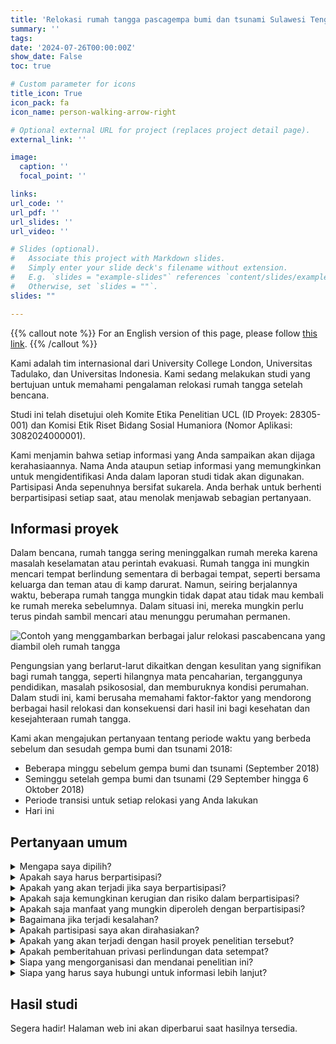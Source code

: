 ```yaml
---
title: 'Relokasi rumah tangga pascagempa bumi dan tsunami Sulawesi Tengah 2018'
summary: ''
tags:
date: '2024-07-26T00:00:00Z'
show_date: False
toc: true

# Custom parameter for icons
title_icon: True
icon_pack: fa
icon_name: person-walking-arrow-right

# Optional external URL for project (replaces project detail page).
external_link: ''

image:
  caption: ''
  focal_point: ''

links:
url_code: ''
url_pdf: ''
url_slides: ''
url_video: ''

# Slides (optional).
#   Associate this project with Markdown slides.
#   Simply enter your slide deck's filename without extension.
#   E.g. `slides = "example-slides"` references `content/slides/example-slides.md`.
#   Otherwise, set `slides = ""`.
slides: ""

---
```


{{% callout note %}}
For an English version of this page, please follow [this link](../central-sulawesi/).
{{% /callout %}}

Kami adalah tim internasional dari University College London, Universitas Tadulako, dan Universitas Indonesia. Kami sedang melakukan studi yang bertujuan untuk memahami pengalaman relokasi rumah tangga setelah bencana.

Studi ini telah disetujui oleh Komite Etika Penelitian UCL (ID Proyek: 28305-001) dan Komisi Etik Riset Bidang Sosial Humaniora (Nomor Aplikasi: 3082024000001).

Kami menjamin bahwa setiap informasi yang Anda sampaikan akan dijaga kerahasiaannya. Nama Anda ataupun setiap informasi yang memungkinkan untuk mengidentifikasi Anda dalam laporan studi tidak akan digunakan. Partisipasi Anda sepenuhnya bersifat sukarela. Anda berhak untuk berhenti berpartisipasi setiap saat, atau menolak menjawab sebagian pertanyaan.

## Informasi proyek

Dalam bencana, rumah tangga sering meninggalkan rumah mereka karena masalah keselamatan atau perintah evakuasi. Rumah tangga ini mungkin mencari tempat berlindung sementara di berbagai tempat, seperti bersama keluarga dan teman atau di kamp darurat. Namun, seiring berjalannya waktu, beberapa rumah tangga mungkin tidak dapat atau tidak mau kembali ke rumah mereka sebelumnya. Dalam situasi ini, mereka mungkin perlu terus pindah sambil mencari atau menunggu perumahan permanen.

![Contoh yang menggambarkan berbagai jalur relokasi pascabencana yang diambil oleh rumah tangga](info/central-sulawesi/household_relocation.png "Contoh yang menggambarkan berbagai jalur relokasi pascabencana yang diambil oleh rumah tangga")

Pengungsian yang berlarut-larut dikaitkan dengan kesulitan yang signifikan bagi rumah tangga, seperti hilangnya mata pencaharian, terganggunya pendidikan, masalah psikososial, dan memburuknya kondisi perumahan. Dalam studi ini, kami berusaha memahami faktor-faktor yang mendorong berbagai hasil relokasi dan konsekuensi dari hasil ini bagi kesehatan dan kesejahteraan rumah tangga.

Kami akan mengajukan pertanyaan tentang periode waktu yang berbeda sebelum dan sesudah gempa bumi dan tsunami 2018:
* Beberapa minggu sebelum gempa bumi dan tsunami (September 2018)
* Seminggu setelah gempa bumi dan tsunami (29 September hingga 6 Oktober 2018)
* Periode transisi untuk setiap relokasi yang Anda lakukan
* Hari ini

## Pertanyaan umum

<details>
<summary>Mengapa saya dipilih?</summary>
  Dalam studi ini, kami mensurvei responden berdasarkan tempat tinggal mereka di daerah yang terkena dampak gempa bumi dan tsunami Sulawesi Tengah tahun 2018. Anda dipilih sebagai responden dalam penelitian ini secara acak berdasarkan kriteria tersebut.
</details>

<details>
<summary>Apakah saya harus berpartisipasi?</summary>
  Partisipasi bersifat sukarela -- Anda memutuskan untuk berpartisipasi atau tidak. Jika Anda memutuskan untuk berpartisipasi, Anda akan diminta untuk memberikan persetujuan terhadap survei. Bahkan jika Anda memberikan persetujuan, Anda dapat menarik diri kapan saja selama survei berlangsung. Jika Anda memutuskan untuk menarik diri, kami akan menanyakan apa yang Anda inginkan terjadi pada data yang telah Anda berikan sejauh ini.
</details>

<details>
<summary>Apakah yang akan terjadi jika saya berpartisipasi?</summary>
  Survei ini akan memakan waktu sekitar 20 menit. Kami menjamin bahwa setiap informasi yang Anda sampaikan akan dijaga kerahasiaannya. Nama Anda ataupun setiap informasi yang memungkinkan untuk mengidentifikasi Anda dalam laporan studi tidak akan digunakan.
  Partisipasi Anda sepenuhnya bersifat sukarela. Anda berhak untuk berhenti berpartisipasi setiap saat, atau menolak menjawab sebagian pertanyaan. 
</details>

<details>
<summary>Apakah saja kemungkinan kerugian dan risiko dalam berpartisipasi?</summary>
  Kami menyadari potensi risiko dampak yang menimbulkan trauma, terutama jika Anda pernah mengalami dampak negatif bencana di masa lalu. Membahas topik sensitif atau mengingat kembali kenangan menyedihkan terkait bencana dapat menimbulkan tekanan emosional. Untuk mengelola risiko ini, kami telah merancang survei dengan cara yang sensitif dan penuh pertimbangan. Anda juga dapat memilih untuk tidak berpartisipasi atau melewatkan pertanyaan tertentu yang menurut Anda menyedihkan. Selain itu, Anda dapat menarik diri dari partisipasi kapan saja tanpa memberikan alasan.
</details>

<details>
<summary>Apakah saja manfaat yang mungkin diperoleh dengan berpartisipasi?</summary>
  Meskipun tidak ada manfaat langsung, kami berharap penelitian ini akan menawarkan wawasan berharga untuk meningkatkan perencanaan pemulihan bencana di masa mendatang.
</details>

<details>
<summary>Bagaimana jika terjadi kesalahan?</summary>
  Jika Anda memiliki masalah atau keluhan tentang aspek apa pun dari penelitian ini, Anda harus mengirim email kepada peneliti utama <a href="mailto:c.galasso@ucl.ac.uk">c.galasso@ucl.ac.uk</a>. Dia akan berusaha sebaik mungkin untuk menjawab pertanyaan atau menangani permintaan Anda.
  
  Jika Anda merasa keluhan Anda belum ditangani dengan memuaskan atau jika Anda lebih suka menghubungi seseorang yang independen dari tim penelitian, Anda dapat menghubungi:
  * **Inggris Raya:** Ketua Komite Etika Penelitian UCL di ethics@ucl.ac.uk
  * **Indonesia:** Komisi Etik Riset Bidang Sosial Humaniora, Badan Riset dan Inovasi Nasional di klirensetik@brin.go.id
</details>

<details>
<summary>Apakah partisipasi saya akan dirahasiakan?</summary>
Semua informasi yang dikumpulkan selama survei ini akan dijaga kerahasiaannya. Tidak ada informasi yang dapat mengidentifikasi pribadi yang dicatat dalam survei ini dan tanggapan dilindungi kata sandi. Selain itu, Anda tidak akan dapat diidentifikasi dalam laporan atau publikasi berikutnya. Batasan kerahasiaan meliputi:

* Kerahasiaan akan dihormati sesuai dengan batasan hukum dan pedoman profesional.
* Kerahasiaan akan dihormati kecuali ada alasan kuat dan sah untuk pelanggaran ini. Jika demikian halnya, kami akan memberi tahu Anda tentang keputusan apa pun yang dapat membatasi kerahasiaan Anda.
</details>

<details>
<summary>Apakah yang akan terjadi dengan hasil proyek penelitian tersebut?</summary>
  Temuan penelitian ini akan ditulis untuk dipublikasikan, yang akan dibaca oleh peneliti lain. Selain itu, temuan ini akan ditulis dalam tesis PhD.
  
  Halaman web ini akan diperbarui dengan tautan ke hasil penelitian apa pun saat tersedia.
</details>

<details>
<summary>Apakah pemberitahuan privasi perlindungan data setempat?</summary>
Pemberitahuan: Pengendali untuk proyek ini adalah University College London (UCL). Petugas Perlindungan Data UCL mengawasi aktivitas UCL yang melibatkan pemrosesan data pribadi dan dapat dihubungi di data-protection@ucl.ac.uk
Pemberitahuan privasi 'lokal' ini menetapkan informasi yang berlaku untuk studi khusus ini. Informasi lebih lanjut tentang cara UCL menggunakan informasi partisipan dapat ditemukan dalam pemberitahuan privasi 'umum' kami di <a href="https://www.ucl.ac.uk/legal-services/privacy/ucl-general-research-participant-privacy-notice">https://www.ucl.ac.uk/legal-services/privacy/ucl-general-research-participant-privacy-notice</a>.

Informasi yang wajib diberikan kepada partisipan berdasarkan undang-undang perlindungan data (GDPR dan DPA 2018) disediakan dalam pemberitahuan privasi 'lokal' dan 'umum'.

Kategori data pribadi yang digunakan adalah sebagai berikut:
* Usia
* Jumlah orang dalam rumah tangga Anda (misalnya ukuran rumah tangga)
* Jumlah orang berusia 65 tahun ke atas dalam rumah tangga Anda
* Jumlah orang berusia di bawah 18 tahun dalam rumah tangga Anda
* Jumlah orang dengan kebutuhan khusus
* Status kepemilikan rumah dan tanah
* Pekerjaan
* Kualifikasi pendidikan
* Jenis kelamin kepala rumah tangga

Dasar hukum untuk memproses data pribadi Anda adalah pelaksanaan tugas untuk kepentingan publik.
Data pribadi Anda akan diproses selama diperlukan untuk proyek penelitian. Jika kami dapat menganonimkan atau menjadikan data pribadi yang Anda berikan sebagai nama samaran, kami akan melakukannya dan akan mencoba meminimalkan pemrosesan data pribadi sedapat mungkin.

Jika Anda memiliki kekhawatiran tentang bagaimana data pribadi Anda diproses, atau jika Anda ingin menghubungi kami tentang hak-hak Anda, silakan hubungi UCL terlebih dahulu di data-protection@ucl.ac.uk
</details>

<details>
<summary>Siapa yang mengorganisasi dan mendanai penelitian ini?</summary>
Studi ini dilakukan oleh UCL dan didanai oleh Overseas Research Scholarship (ORS).
</details>

<details>
<summary>Siapa yang harus saya hubungi untuk informasi lebih lanjut?</summary>
Jika Anda memiliki pertanyaan apapun terkait studi ini, jangan segan-segan untuk menanyakannya kepada peneliti yang melakukan survey.

  * Peneliti utama: Carmine Galasso, c.galasso@ucl.ac.uk 
  * Koordinator penelitian: Nicole Paul, nicole.paul.22@ucl.ac.uk 
  * Alamat kantor: Chadwick Building GM14, Gower St, WC1E 6BT London, UK

  Pertanyaan tambahan maupun keluhan/keberatan terhadap hak-hak Anda sebagai responden dalam studi ini dapat disampaikan kepada:

  * **Inggris Raya:** Ketua Komite Etika Penelitian UCL di ethics@ucl.ac.uk
  * **Indonesia:** Komisi Etik Riset Bidang Sosial Humaniora, Badan Riset dan Inovasi Nasional di klirensetik@brin.go.id
</details>


## Hasil studi

Segera hadir! Halaman web ini akan diperbarui saat hasilnya tersedia.